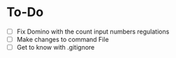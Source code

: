 # To-Do

- [ ] Fix Domino with the count input numbers regulations
- [ ] Make changes to command File
- [ ] Get to know with .gitignore
